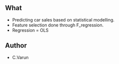 ## What
* Predicting car sales based on statistical modelling.
* Feature selection done through F_regression.
* Regression = OLS

## Author
* C.Varun
